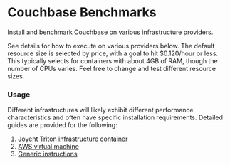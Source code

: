 # Couchbase Benchmarks

Install and benchmark Couchbase on various infrastructure providers.

See details for how to execute on various providers below. The default resource size is selected by price, with a goal to hit $0.120/hour or less. This typically selects for containers with about 4GB of RAM, though the number of CPUs varies. Feel free to change and test different resource sizes.

### Usage

Different infrastructures will likely exhibit different performance characteristics and often have specific installation requirements. Detailed guides are provided for the following:

1. [Joyent Triton infrastructure container](./docs/triton-container.md)
1. [AWS virtual machine](./docs/aws-vm.md)
1. [Generic instructions](./docs/generic-unk.md)
